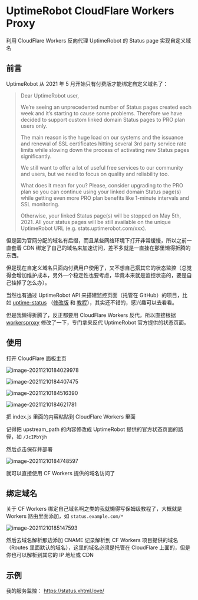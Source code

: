 # UptimeRobot CloudFlare Workers Proxy

利用 CloudFlare Workers 反向代理 UptimeRobot 的 Status page 实现自定义域名

## 前言

UptimeRobot 从 2021 年 5 月开始只有付费版才能绑定自定义域名了：

> Dear UptimeRobot user,
>
> We’re seeing an unprecedented number of Status pages created each week and it’s starting to cause some problems. Therefore we have decided to support custom linked domain Status pages to PRO plan users only.
>
> The main reason is the huge load on our systems and the issuance and renewal of SSL certificates hitting several 3rd party service rate limits while slowing down the process of activating new Status pages significantly.
>
> We still want to offer a lot of useful free services to our community and users, but we need to focus on quality and reliability too.
>
> What does it mean for you?
> Please, consider upgrading to the PRO plan so you can continue using your linked domain Status page(s) while getting even more PRO plan benefits like 1-minute intervals and SSL monitoring.
>
> Otherwise, your linked Status page(s) will be stopped on May 5th, 2021. All your status pages will be still available on the unique UptimeRobot URL (e.g. stats.uptimerobot.com/xxx).

但是因为官网分配的域名有后缀，而且某些网络环境下打开非常缓慢，所以之前一直套着 CDN 绑定了自己的域名来加速访问，差不多就是一直挂在那里懒得折腾的东西。

但是现在自定义域名只面向付费用户使用了，又不想自己搭其它的状态监控（总觉得会增加维护成本，另外一个稳定性也要考虑，毕竟本来就是监控状态的，要是自己挂掉了怎么办）。

当然也有通过 UptimeRobot API 来搭建监控页面（托管在 GitHub）的项目，比如 [uptime-status](https://github.com/yb/uptime-status) （[修改版](https://github.com/Ice-Hazymoon/status) 和 [教程](https://imiku.me/2021/09/22/create-a-status-page.html/)），其实还不错的，感兴趣可以去看看。

但是我懒得折腾了，反正都要用 CloudFlare Workers 反代，所以直接根据 [workersproxy](https://github.com/fajarFWD/workersproxy) 修改了一下，专门拿来反代 UptimeRobot 官方提供的状态页面。

## 使用

打开 CloudFlare 面板主页

![image-20211210184029978](https://cdn.jsdelivr.net/gh/SagiriSama/img@master/picgo/20211210184031image-2021121018402997884ac6.png)

![image-20211210184407475](https://cdn.jsdelivr.net/gh/SagiriSama/img@master/picgo/20211210184409image-202112101844074759534a.png)

![image-20211210184516390](https://cdn.jsdelivr.net/gh/SagiriSama/img@master/picgo/20211210184517image-2021121018451639054c80.png)

![image-20211210184621781](https://cdn.jsdelivr.net/gh/SagiriSama/img@master/picgo/20211210184622image-202112101846217812fca2.png)

把 index.js 里面的内容粘贴到 CloudFlare Workers 里面

记得把 upstream_path 的内容修改成 UptimeRobot 提供的官方状态页面的路径，如 `/JcIPbYjh`

然后点击保存并部署

![image-20211210184748597](https://cdn.jsdelivr.net/gh/SagiriSama/img@master/picgo/20211210184750image-20211210184748597da141.png)

就可以直接使用 CF Workers 提供的域名访问了

## 绑定域名

关于 CF Workers 绑定自己域名啊之类的我就懒得写保姆级教程了，大概就是 Workers 路由里面添加，如 `status.example.com/*` 

![image-20211210185147593](https://cdn.jsdelivr.net/gh/SagiriSama/img@master/picgo/20211210185149image-202112101851475937add8.png)

然后去域名解析那边添加 CNAME 记录解析到 CF Workers 项目提供的域名（Routes 里面默认的域名），这里的域名必须是托管在 CloudFlare 上面的，但是你也可以解析到其它的 IP 地址或 CDN

## 示例

我的服务监控： https://status.xhtml.love/
